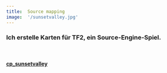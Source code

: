 ```yaml
---
title:  Source mapping
image:  '/sunsetvalley.jpg'
---
```


### Ich erstelle Karten für TF2, ein Source-Engine-Spiel.

‎
‎

#### [cp_sunsetvalley](https://steamcommunity.com/sharedfiles/filedetails/?id=559385142)